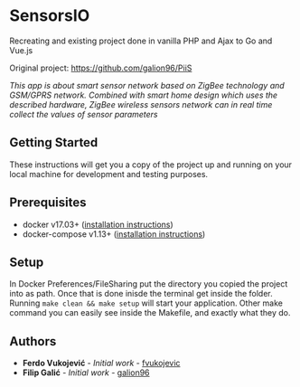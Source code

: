 # SensorsIO

Recreating and existing project done in vanilla PHP and Ajax to Go and Vue.js

Original project: https://github.com/galion96/PiiS

*This app is about smart sensor network based on ZigBee technology and GSM/GPRS network. Combined with smart home design which uses the described hardware, ZigBee wireless sensors network can in real time collect the values of sensor parameters*

## Getting Started

These instructions will get you a copy of the project up and running on your local machine for development and testing purposes. 

## Prerequisites

- docker v17.03+ ([installation instructions](https://confluence.votum.info:9443/display/DEV/Docker#Docker-Installdocker))
- docker-compose v1.13+ ([installation instructions](https://confluence.votum.info:9443/display/DEV/Docker#Docker-Installdocker-compose))

## Setup

In Docker Preferences/FileSharing put the directory you copied the project into as path. Once that is done inisde the terminal get inside the folder. Running `make clean && make setup` will start your application. Other make command you can easily see inside the Makefile, and exactly what they do.

## Authors

* **Ferdo Vukojević** - *Initial work* - [fvukojevic](https://github.com/fvukojevic)
* **Filip Galić** - *Initial work* - [galion96](https://github.com/galion96)
